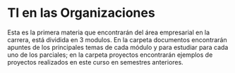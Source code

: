 # TI en las Organizaciones

Esta es la primera materia que encontrarán del área empresarial en la carrera, está dividida en 3 modulos. En la carpeta documentos encontrarán apuntes de los principales temas de cada módulo y para estudiar para cada uno de los parciales; en la carpeta proyectos encontrarán ejemplos de proyectos realizados en este curso en semestres anteriores.
